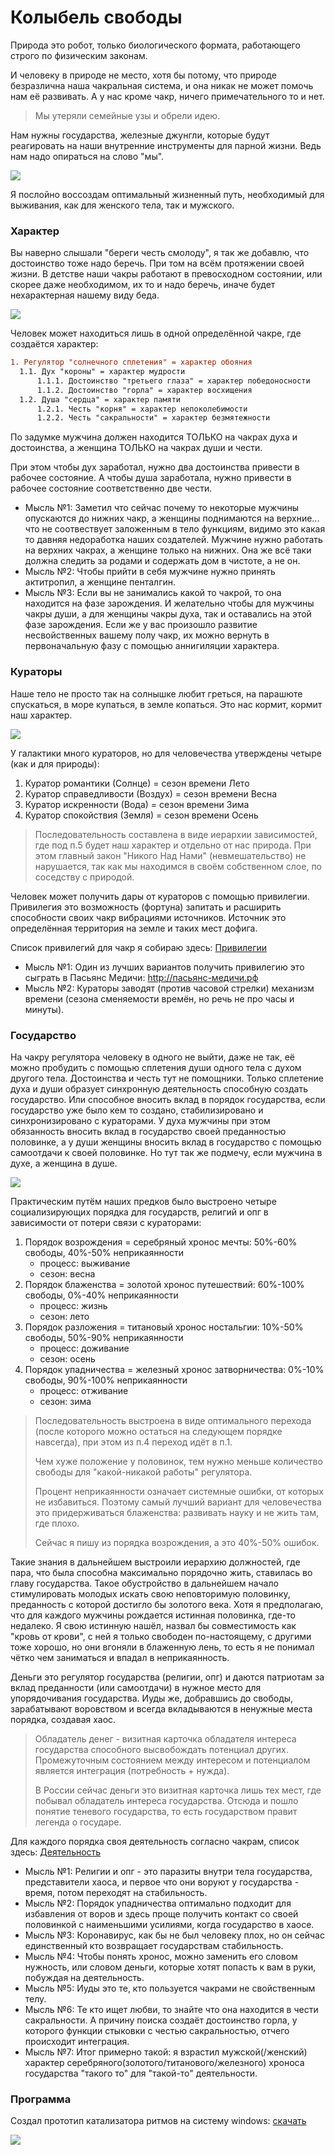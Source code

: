 # Колыбель свободы

Природа это робот, только биологического формата, работающего строго по физическим законам. 

И человеку в природе не место, хотя бы потому, что природе безразлична наша чакральная система, и она никак не может помочь нам её развивать. А у нас кроме чакр, ничего примечательного то и нет. 

> Мы утеряли семейные узы и обрели идею.

Нам нужны государства, железные джунгли, которые будут реагировать на наши внутренние инструменты для парной жизни. Ведь нам надо опираться на слово "мы".

![](./Картинки/program.jpg)

Я послойно воссоздам оптимальный жизненный путь, необходимый для выживания, как для женского тела, так и мужского. 

### Характер

Вы наверно слышали "береги честь смолоду", я так же добавлю, что достоинство тоже надо беречь. При том на всём протяжении своей жизни. В детстве наши чакры работают в превосходном состоянии, или скорее даже необходимом, их то и надо беречь, иначе будет нехарактерная нашему виду беда.

![](./Картинки/кто_я.jpeg)

Человек может находиться лишь в одной определённой чакре, где создаётся характер:

```diff
1. Регулятор "солнечного сплетения" = характер обояния
  1.1. Дух "короны" = характер мудрости
      1.1.1. Достоинство "третьего глаза" = характер победоносности 
      1.1.2. Достоинство "горла" = характер восхищения 
  1.2. Душа "сердца" = характер памяти
      1.2.1. Честь "корня" = характер непоколебимости
      1.2.2. Честь "сакральности" = характер безмятежности
```

По задумке мужчина должен находится ТОЛЬКО на чакрах духа и достоинства, а женщина ТОЛЬКО на чакрах души и чести.

При этом чтобы дух заработал, нужно два достоинства привести в рабочее состояние. 
А чтобы душа заработала, нужно привести в рабочее состояние соответственно две чести.

- Мысль №1: Заметил что сейчас почему то некоторые мужчины опускаются до нижних чакр, а женщины поднимаются на верхние... что не соотвествует заложенным в тело функциям, видимо это какая то давняя недоработка наших создателей. Мужчине нужно работать на верхних чакрах, а женщине только на нижних. Она же всё таки должна следить за родами и содержать дом в чистоте, а не он.
- Мысль №2: Чтобы прийти в себя мужчине нужно принять актитропил, а женщине пенталгин.
- Мысль №3: Если вы не занимались какой то чакрой, то она находится на фазе зарождения. И желательно чтобы для мужчины чакры души, а для женщины чакры духа, так и оставались на этой фазе зарождения. Если же у вас произошло развитие несвойственных вашему полу чакр, их можно вернуть в первоначальную фазу с помощью аннигиляции характера.

### Кураторы

Наше тело не просто так на солнышке любит греться, на парашюте спускаться, в море купаться, в земле копаться. Это нас кормит, кормит наш характер. 

![](./Картинки/кураторы.png)

У галактики много кураторов, но для человечества утверждены четыре (как и для природы):
1. Куратор романтики (Солнце) = сезон времени Лето
2. Куратор справедливости (Воздух) = сезон времени Весна
3. Куратор искренности (Вода) = сезон времени Зима
5. Куратор спокойствия (Земля) = сезон времени Осень

> Последовательность составлена в виде иерархии зависимостей, где под п.5 будет наш характер и отдельно от нас природа. При этом главный закон "Никого Над Нами" (невмешательство) не нарушается, так как мы находимся в своём собственном слое, по соседству с природой.

Человек может получить дары от кураторов с помощью привилегии. Привилегия это возможность (фортуна) запитать и расширить способности своих чакр вибрациями источников. Источник это определённая территория на земле и таких мест дофига.

Список привилегий для чакр я собираю здесь: <a href="./Привилегии.md">Привилегии</a>

- Мысль №1: Один из лучших вариантов получить привилегию это сыграть в Пасьянс Медичи: http://пасьянс-медичи.рф
- Мысль №2: Кураторы заводят (против часовой стрелки) механизм времени (сезона сменяемости времён, но речь не про часы и минуты).

### Государство

На чакру регулятора человеку в одного не выйти, даже не так, её можно пробудить с помощью сплетения души одного тела с духом другого тела. Достоинства и честь тут не помощники. Только сплетение духа и души образует синхронную деятельность способную создать государство. Или способное вносить вклад в порядок государства, если государство уже было кем то создано, стабилизировано и синхронизировано с кураторами. У духа мужчины при этом обязанность вносить вклад в государство своей преданностью половинке, а у души женщины вносить вклад в государство с помощью самоотдачи к своей половинке. Но тут так же подмечу, если мужчина в духе, а женщина в душе.

![](./Картинки/король_и_королева.jpg)

Практическим путём наших предков было выстроено четыре социализирующих порядка для государств, религий и опг в зависимости от потери связи с кураторами:
1. Порядок возрождения = серебряный хронос мечты: 50%-60% свободы, 40%-50% неприкаянности
   - процесс: выживание
   - сезон: весна
2. Порядок блаженства = золотой хронос путешествий: 60%-100% свободы, 0%-40% неприкаянности
    - процесс: жизнь
    - сезон: лето
3. Порядок разложения = титановый хронос ностальгии: 10%-50% свободы, 50%-90% неприкаянности
    - процесс: доживание
    - сезон: осень
4. Порядок упадничества = железный хронос затворничества: 0%-10% свободы, 90%-100% неприкаянности
    - процесс: отживание
    - сезон: зима

> Последовательность выстроена в виде оптимального перехода (после которого можно остаться на следующем порядке навсегда), при этом из п.4 переход идёт в п.1.
>
> Чем хуже положение у половинок, тем нужно меньше количество свободы для "какой-никакой работы" регулятора. 
> 
> Процент неприкаянности означает системные ошибки, от которых не избавиться. Поэтому самый лучший вариант для человечества это придерживаться блаженства: развивать науку и не жить там, где плохо.
> 
> Сейчас я пишу из порядка возрождения, а это 40%-50% ошибок.

Такие знания в дальнейшем выстроили иерархию должностей, где пара, что была способна максимально порядочно жить, ставилась во главу государства. Такое обустройство в дальнейшем начало стимулировать молодых искать свою неповторимую половинку, преданность с которой достигло бы золотого века. Хотя я предполагаю, что для каждого мужчины рождается истинная половинка, где-то недалеко. Я свою истинную нашёл, назвал бы совместимость как "кровь от крови", с ней я только свободен по-настоящему, с другими тоже хорошо, но они вгоняли в блаженную лень, то есть я не понимал чётко чем заниматься и впадал в неприкаянность.

Деньги это регулятор государства (религии, опг) и даются патриотам за вклад преданности (или самоотдачи) в нужное место для упорядочивания государства. Иуды же, добравшись до свободы, зарабатывают воровством и всегда вкладываются в ненужные места порядка, создавая хаос.

> Обладатель денег - визитная карточка обладателя интереса государства способного высвобождать потенциал других. Промежуточным состоянием между интересом и потенциалом является интеграция (потребность + нужда).
> 
> В России сейчас деньги это визитная карточка лишь тех мест, где побывал обладатель интереса государства. Отсюда и пошло понятие теневого государства, то есть государством правит легенда о государе.

Для каждого порядка своя деятельность согласно чакрам, список здесь: <a href="./Деятельность.md">Деятельность</a>

- Мысль №1: Религии и опг - это паразиты внутри тела государства, представители хаоса, и первое что они воруют у государства - время, потом переходят на стабильность.
- Мысль №2: Порядок упадничества оптимально подходит для избавления от воров и здесь проще получить контакт со своей половинкой с наименьшими усилиями, когда государство в хаосе.
- Мысль №3: Коронавирус, как бы не был человеку плох, но он сейчас единственный кто возвращает государствам стабильность.
- Мысль №4: Чтобы понять хронос, можно заменить его словом нужность, или словом деньги, которые хотят попасть к вам в руки, побуждая на деятельность.
- Мысль №5: Иуды это те, кто пользуется чакрами не свойственным телу.
- Мысль №6: Те кто ищет любви, то знайте что она находится в чести сакральности. А причину поиска создаёт достоинство горла, у которого функции стыковки с честью сакральностью, отчего происходит интеграция.
- Мысль №7: Итог примерно такой: я взрастил мужской(/женский) характер серебряного(золотого/титанового/железного) хроноса государства "такого то" для "такой-то" деятельности.

### Программа

Создал прототип катализатора ритмов на систему windows: <a href="https://raw.githubusercontent.com/dominic-of-russia/cradle.freedom/main/Программа/Колыбель_Свободы_v9.zip">скачать</a>

![](./Картинки/Программа_v7.jpg)

